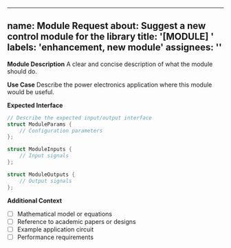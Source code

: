<!-- ************************** In The Name Of God ************************** -->
<!-- * @file    module_request.md                                             -->
<!-- * @brief   GitHub issue template for requesting new power electronics    -->
<!-- *          modules                                                       -->
<!-- * @author  Dr.-Ing. Hossein Abedini                                     -->
<!-- * @date    2025-06-08                                                    -->
<!-- * Template for standardized module requests to ensure consistency       -->
<!-- * in module development and documentation.                              -->
<!-- * @note    Designed for real-time signal processing applications.       -->
<!-- * @license This work is dedicated to the public domain under CC0 1.0.   -->
<!-- *          Please use it for good and beneficial purposes!              -->
<!-- ************************************************************************* -->

---
name: Module Request
about: Suggest a new control module for the library
title: '[MODULE] '
labels: 'enhancement, new module'
assignees: ''
---

**Module Description**
A clear and concise description of what the module should do.

**Use Case**
Describe the power electronics application where this module would be useful.

**Expected Interface**
```cpp
// Describe the expected input/output interface
struct ModuleParams {
    // Configuration parameters
};

struct ModuleInputs {
    // Input signals
};

struct ModuleOutputs {
    // Output signals
};
```

**Additional Context**
- [ ] Mathematical model or equations
- [ ] Reference to academic papers or designs
- [ ] Example application circuit
- [ ] Performance requirements
